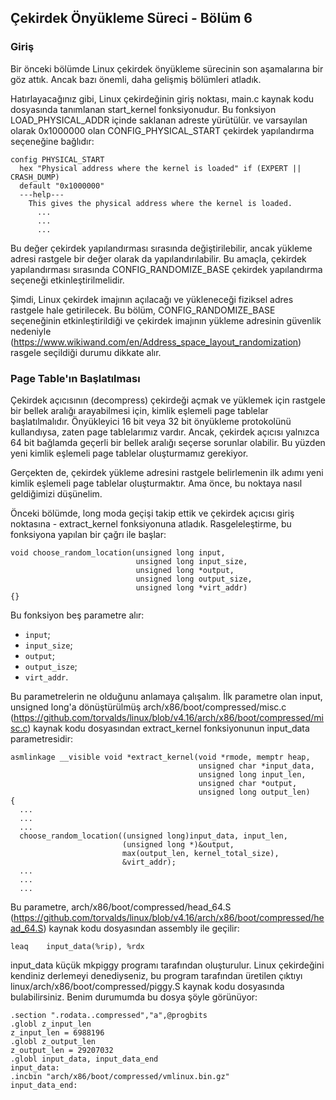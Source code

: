 
## Çekirdek Önyükleme Süreci - Bölüm 6

### Giriş
Bir önceki bölümde Linux çekirdek önyükleme sürecinin son aşamalarına bir göz attık. Ancak bazı önemli, daha gelişmiş bölümleri atladık.

Hatırlayacağınız gibi, Linux çekirdeğinin giriş noktası, main.c kaynak kodu dosyasında tanımlanan start_kernel fonksiyonudur. Bu fonksiyon LOAD_PHYSICAL_ADDR içinde saklanan adreste yürütülür. ve varsayılan olarak 0x1000000 olan CONFIG_PHYSICAL_START çekirdek yapılandırma seçeneğine bağlıdır:

    config PHYSICAL_START
      hex "Physical address where the kernel is loaded" if (EXPERT || CRASH_DUMP)
      default "0x1000000"
      ---help---
        This gives the physical address where the kernel is loaded.
          ...
          ...
          ...
          
Bu değer çekirdek yapılandırması sırasında değiştirilebilir, ancak yükleme adresi rastgele bir değer olarak da yapılandırılabilir. Bu amaçla, çekirdek yapılandırması sırasında CONFIG_RANDOMIZE_BASE çekirdek yapılandırma seçeneği etkinleştirilmelidir.

Şimdi, Linux çekirdek imajının açılacağı ve yükleneceği fiziksel adres rastgele hale getirilecek. Bu bölüm, CONFIG_RANDOMIZE_BASE seçeneğinin etkinleştirildiği ve çekirdek imajının yükleme adresinin güvenlik nedeniyle (https://www.wikiwand.com/en/Address_space_layout_randomization) rasgele seçildiği durumu dikkate alır.

### Page Table'ın Başlatılması

Çekirdek açıcısının (decompress) çekirdeği açmak ve yüklemek için rastgele bir bellek aralığı arayabilmesi için, kimlik eşlemeli page tablelar başlatılmalıdır. Önyükleyici 16 bit veya 32 bit önyükleme protokolünü kullandıysa, zaten page tablelarımız vardır. Ancak, çekirdek açıcısı yalnızca 64 bit bağlamda geçerli bir bellek aralığı seçerse sorunlar olabilir. Bu yüzden yeni kimlik eşlemeli page tablelar oluşturmamız gerekiyor.

Gerçekten de, çekirdek yükleme adresini rastgele belirlemenin ilk adımı yeni kimlik eşlemeli page tablelar oluşturmaktır. Ama önce, bu noktaya nasıl geldiğimizi düşünelim.

Önceki bölümde, long moda geçişi takip ettik ve çekirdek açıcısı giriş noktasına - extract_kernel fonksiyonuna atladık. Rasgeleleştirme, bu fonksiyona yapılan bir çağrı ile başlar:

    void choose_random_location(unsigned long input,
                                unsigned long input_size,
                                unsigned long *output,
                                unsigned long output_size,
                                unsigned long *virt_addr)
    {}
    
Bu fonksiyon beş parametre alır:


  * `input`;
  * `input_size`;
  * `output`;
  * `output_isze`;
  * `virt_addr`.

Bu parametrelerin ne olduğunu anlamaya çalışalım. İlk parametre olan input, unsigned long'a dönüştürülmüş arch/x86/boot/compressed/misc.c (https://github.com/torvalds/linux/blob/v4.16/arch/x86/boot/compressed/misc.c) kaynak kodu dosyasından extract_kernel fonksiyonunun input_data parametresidir:

    asmlinkage __visible void *extract_kernel(void *rmode, memptr heap,
                                              unsigned char *input_data,
                                              unsigned long input_len,
                                              unsigned char *output,
                                              unsigned long output_len)
    {
      ...
      ...
      ...
      choose_random_location((unsigned long)input_data, input_len,
                             (unsigned long *)&output,
                             max(output_len, kernel_total_size),
                             &virt_addr);
      ...
      ...
      ...
      
Bu parametre, arch/x86/boot/compressed/head_64.S (https://github.com/torvalds/linux/blob/v4.16/arch/x86/boot/compressed/head_64.S) kaynak kodu dosyasından assembly ile geçilir:

    leaq	input_data(%rip), %rdx 
    
input_data küçük mkpiggy programı tarafından oluşturulur. Linux çekirdeğini kendiniz derlemeyi denediyseniz, bu program tarafından üretilen çıktıyı linux/arch/x86/boot/compressed/piggy.S kaynak kodu dosyasında bulabilirsiniz. Benim durumumda bu dosya şöyle görünüyor:

    .section ".rodata..compressed","a",@progbits
    .globl z_input_len
    z_input_len = 6988196
    .globl z_output_len
    z_output_len = 29207032
    .globl input_data, input_data_end
    input_data:
    .incbin "arch/x86/boot/compressed/vmlinux.bin.gz"
    input_data_end:
    
